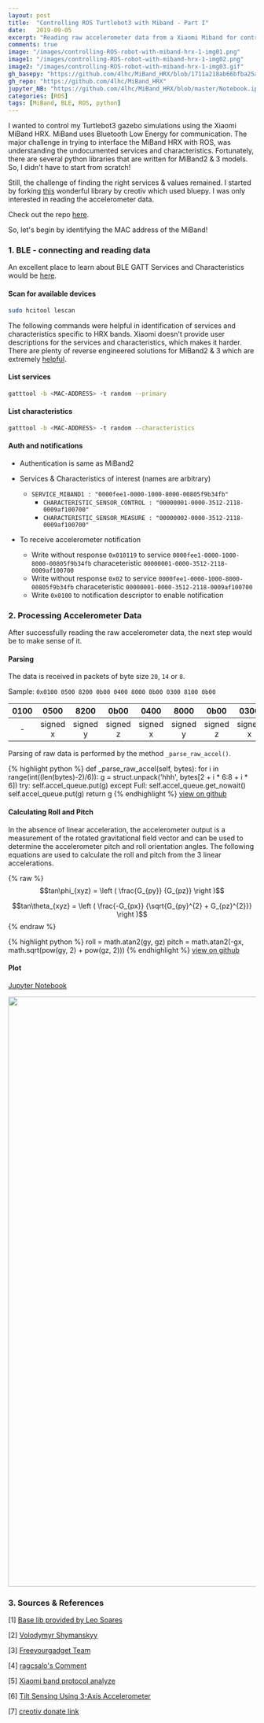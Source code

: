 ```yaml
---
layout: post
title:  "Controlling ROS Turtlebot3 with Miband - Part I"
date:   2019-09-05
excerpt: "Reading raw accelerometer data from a Xiaomi Miband for controllling a ROS Gazebo Turtlebot3 simulation."
comments: true
image: "/images/controlling-ROS-robot-with-miband-hrx-1-img01.png"
image1: "/images/controlling-ROS-robot-with-miband-hrx-1-img02.png"
image2: "/images/controlling-ROS-robot-with-miband-hrx-1-img03.gif"
gh_basepy: "https://github.com/4lhc/MiBand_HRX/blob/1711a218ab66bfba25aa7de717452574301dcba5/base.py"
gh_repo: "https://github.com/4lhc/MiBand_HRX"
jupyter_NB: "https://github.com/4lhc/MiBand_HRX/blob/master/Notebook.ipynb"
categories: [ROS]
tags: [MiBand, BLE, ROS, python]
---
```



I wanted to control my Turtlebot3 gazebo simulations using the Xiaomi MiBand HRX. MiBand uses Bluetooth Low Energy for communication. The major challenge in trying to interface the MiBand HRX with ROS, was understanding the undocumented services and characteristics. Fortunately, there are several python libraries that are written for MiBand2 & 3 models. So, I didn't have to start from scratch!

Still, the challenge of finding the right services & values remained. I started by forking [this](https://github.com/creotiv/MiBand2) wonderful library by creotiv which used bluepy. I was only interested in reading the accelerometer data.

Check out the repo [here]({{page.gh_repo}}).


So, let's begin by identifying the MAC address of the MiBand!

### 1. BLE - connecting and reading data
An excellent place to learn about BLE GATT Services and Characteristics would be [here](https://www.oreilly.com/library/view/getting-started-with/9781491900550/ch04.html).
#### Scan for available devices
```sh
sudo hcitool lescan
```


The following commands were helpful in identification of services and characteristics specific to HRX bands. Xiaomi doesn't provide user descriptions for the services and characteristics, which makes it harder. There are plenty of reverse engineered solutions for MiBand2 & 3 which are extremely [helpful](#sources--references).

#### List services
```sh
gatttool -b <MAC-ADDRESS> -t random --primary
```

#### List characteristics
```sh
gatttool -b <MAC-ADDRESS> -t random --characteristics
```


#### Auth and notifications
- Authentication is same as MiBand2
- Services & Characteristics of interest (names are arbitrary)

    - ``SERVICE_MIBAND1 : "0000fee1-0000-1000-8000-00805f9b34fb"``
        - ``CHARACTERISTIC_SENSOR_CONTROL : "00000001-0000-3512-2118-0009af100700"``
        - ``CHARACTERISTIC_SENSOR_MEASURE : "00000002-0000-3512-2118-0009af100700"``

- To receive accelerometer notification
    - Write without response ``0x010119`` to service ``0000fee1-0000-1000-8000-00805f9b34fb`` characeteristic ``00000001-0000-3512-2118-0009af100700``
    - Write without response ``0x02`` to service ``0000fee1-0000-1000-8000-00805f9b34fb`` characeteristic ``00000001-0000-3512-2118-0009af100700``
    - Write ``0x0100`` to notification descriptor to enable notification



### 2. Processing Accelerometer Data

After successfully reading the raw accelerometer data, the next step would be to make sense of it.

#### Parsing
The data is received in packets of byte size ``20``, ``14`` or ``8``.

Sample: ``0x0100 0500 8200 0b00 0400 8000 0b00 0300 8100 0b00``


|0100  | 0500  | 8200  | 0b00 | 0400  | 8000  | 0b00  | 0300  | 8100  | 0b00   |
|:-:|:-:|:-:|:-:|:-:|:-:|:-:|:-:|:-:|:-:|
| -  | signed x  |signed y   | signed z  |  signed x |  signed y | signed z  | signed x  | signed y  |  signed z |

Parsing of raw data is performed by the method ``_parse_raw_accel()``.

{% highlight python %}
def _parse_raw_accel(self, bytes):
    for i in range(int((len(bytes)-2)/6)):
        g = struct.unpack('hhh', bytes[2 + i * 6:8 + i * 6])
        try:
            self.accel_queue.put(g)
        except Full:
            self.accel_queue.get_nowait()
            self.accel_queue.put(g)
        return g
{% endhighlight %}
[view on github]({{page.gh_basepy}}#L147)

#### Calculating Roll and Pitch
In the absence of linear acceleration, the accelerometer output is a measurement of the rotated
gravitational field vector and can be used to determine the accelerometer pitch and roll orientation
angles. The following equations are used to calculate the roll and pitch from the 3 linear accelerations.

<div class="box">

{% raw %}
  $$tan\phi_{xyz} = \left ( \frac{G_{py}} {G_{pz}} \right )$$

  $$tan\theta_{xyz} = \left ( \frac{-G_{px}} {\sqrt{G_{py}^{2} + G_{pz}^{2}}} \right )$$
{% endraw %}

</div>


{% highlight python %}
roll = math.atan2(gy, gz)
pitch = math.atan2(-gx, math.sqrt(pow(gy, 2) + pow(gz, 2)))
{% endhighlight %}
[view on github]({{page.gh_basepy}}#L267)


#### Plot
[Jupyter Notebook]({{jupyter_NB}})

<div class="image main">
<img src="{{page.image2 | absolute_url}}" width="1200">
</div>



### 3. Sources & References
[1] [Base lib provided by Leo Soares](https://github.com/leojrfs/miband2)

[2] [Volodymyr Shymanskyy](https://github.com/vshymanskyy/miband2-python-test)

[3] [Freeyourgadget Team](https://github.com/Freeyourgadget/Gadgetbridge/tree/master/app/src/main/java/nodomain/freeyourgadget/gadgetbridge/service/devices/huami/miband2)

[4] [ragcsalo's Comment](https://github.com/Freeyourgadget/Gadgetbridge/issues/63#issuecomment-493740447)

[5] [Xiaomi band protocol analyze](http://changy-.github.io/articles/xiao-mi-band-protocol-analyze.html)

[6] [Tilt Sensing Using 3-Axis Accelerometer](https://www.nxp.com/docs/en/application-note/AN3461.pdf)

[7] [creotiv donate link](https://github.com/creotiv/MiBand2#donate)

